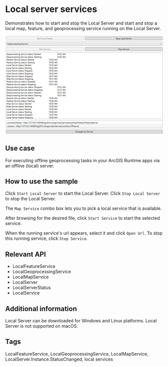 # Local server services

Demonstrates how to start and stop the Local Server and start and stop a local map, feature, and geoprocessing service running on the Local Server.

![screenshot](LocalServerServices.jpg)

## Use case

For executing offline geoprocessing tasks in your ArcGIS Runtime apps via an offline (local) server.

## How to use the sample

Click `Start Local Server` to start the Local Server. Click `Stop Local Server` to stop the Local Server.

The `Map Service` combo box lets you to pick a local service that is available.

After browsing for the desired file, click `Start Service` to start the selected service.

When the running service's url appears, select it and click `Open Url`. To stop this running service, click `Stop Service`.

## Relevant API

* LocalFeatureService
* LocalGeoprocessingService
* LocalMapService
* LocalServer
* LocalServerStatus
* LocalService

## Additional information

Local Server can be downloaded for Windows and Linux platforms. Local Server is not supported on macOS.

## Tags

LocalFeatureService, LocalGeoprocessingService, LocalMapService, LocalServer.Instance.StatusChanged, local services
